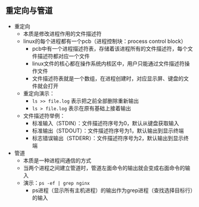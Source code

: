 ## 重定向与管道
- 重定向
  - 本质是修改进程作用的文件描述符
  - linux的每个进程都有一个pcb（进程控制块：process control block）
    - pcb中有一个进程描述符表，存储着该进程所有的文件描述符，每个文件描述符都对应一个文件
    - linux文件的核心都在操作系统内核区中，用户只能通过文件描述符操作文件
    - 文件描述符表就是一个数组，在进程创建时，对应显示屏、键盘的文件就会打开
  - 重定向演示：
    - `ls >> file.log` 表示把之前全部删除重新输出
    - `ls > file.log` 表示在原有基础上接着输出
  - 文件描述符举例：
    - 标准输入（STDIN）：文件描述符序号为0，默认从键盘获取输入
    - 标准输出（STDOUT）：文件描述符序号为1，默认输出到显示终端
    - 标志错误输出（STDERR）：文件描述符序号为2，默认输出到显示终端
- 管道
  - 本质是一种进程间通信的方式
  - 当两个进程之间建立管道时，管道左面命令的输出就会变成右面命令的输入
  - 演示：`ps -ef | grep nginx`
    - ps进程（显示所有主机进程）的输出作为grep进程（查找选择目标行）的输入